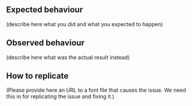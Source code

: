 ## Expected behaviour

(describe here what you did and what you expected to happen)

## Observed behaviour

(describe here what was the actual result instead)

## How to replicate

(Please provide here an URL to a font file that causes the issue. We need this in for replicating the issue and fixing it.)

